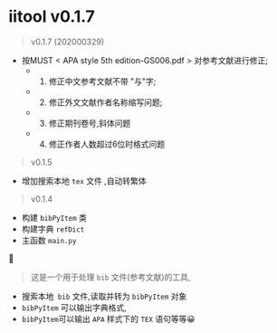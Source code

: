 # iitool v0.1.7

> v0.1.7 (202000329)

 -  按MUST < APA style 5th edition-GS006.pdf > 对参考文献进行修正;
 	- 1. 修正中文参考文献不带 "与"字;
 	- 2. 修正外文文献作者名称缩写问题;
 	- 3. 修正期刊卷号,斜体问题
 	- 4. 修正作者人数超过6位时格式问题

> v0.1.5 

 - 增加搜索本地 `tex` 文件 ,自动转繁体

> v0.1.4 

 - 构建 `bibPyItem` 类
 - 构建字典 `refDict`
 - 主函数 `main.py`

👻

> 这是一个用于处理 `bib` 文件(参考文献)的工具,

- 搜索本地` bib` 文件,读取并转为 `bibPyItem` 对象
- `bibPyItem`  可以输出字典格式,
- `bibPyItem`可以输出 `APA` 样式下的 `TEX`  语句等等😀

